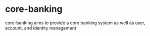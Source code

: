 # core-banking
core-banking aims to provide a core banking system as well as user, account, and identity management
